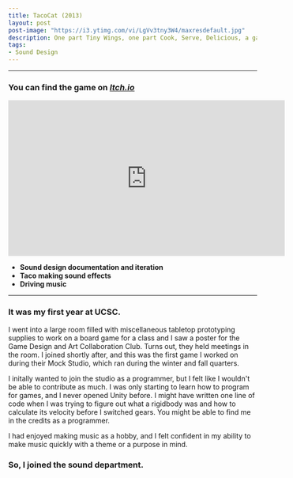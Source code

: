 ```yaml
---
title: TacoCat (2013)
layout: post
post-image: "https://i3.ytimg.com/vi/LgVv3tny3W4/maxresdefault.jpg"
description: One part Tiny Wings, one part Cook, Serve, Delicious, a game about making tacos and racing the sun to reach your friend before they board their flight.
tags:
- Sound Design
---
```


---

### You can find the game on [*Itch.io*](https://game-design-art-collab.itch.io/tacocat)

<iframe width="560" height="315" src="https://www.youtube.com/embed/LgVv3tny3W4?si=KFHcwAdm11Rh0zys" title="YouTube video player" frameborder="0" allow="accelerometer; autoplay; clipboard-write; encrypted-media; gyroscope; picture-in-picture; web-share" referrerpolicy="strict-origin-when-cross-origin" allowfullscreen> </iframe>

* **Sound design documentation and iteration**
* **Taco making sound effects**
* **Driving music**

---
### It was my first year at UCSC.
I went into a large room filled with miscellaneous tabletop prototyping supplies to work on a board game for a class and I saw a poster for the Game Design and Art Collaboration Club. Turns out, they held meetings in the room. I joined shortly after, and this was the first game I worked on during their Mock Studio, which ran during the winter and fall quarters.

I initally wanted to join the studio as a programmer, but I felt like I wouldn't be able to contribute as much. I was only starting to learn how to program for games, and I never opened Unity before. I might have written one line of code when I was trying to figure out what a rigidbody was and how to calculate its velocity before I switched gears. You might be able to find me in the credits as a programmer.

I had enjoyed making music as a hobby, and I felt confident in my ability to make music quickly with a theme or a purpose in mind.
### So, I joined the sound department.

